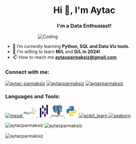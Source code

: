 <h1 align="center">Hi 👋, I'm Aytac</h1>
<h3 align="center">I'm a Data Enthusiast!</h3>


<img align="right" alt="Coding" width="400" src="https://cdn.dribbble.com/users/926537/screenshots/4502924/python-2.gif">

</br>

- 🌱 I’m currently learning **Python, SQL and Data Viz tools.**
- 📝 I'm willing to learn **M/L** and **D/L in 2024!**
- 📫 How to reach me **aytacparmaksiz@gmail.com**

<h3 align="left">Connect with me:</h3>
<p align="left">
<a href="https://linkedin.com/in/aytac-parmaksiz" target="blank"><img align="center" src="https://raw.githubusercontent.com/rahuldkjain/github-profile-readme-generator/master/src/images/icons/Social/linked-in-alt.svg" alt="aytac-parmaksiz" height="30" width="40" /></a>
<a href="https://instagram.com/aytacparmaksiz" target="blank"><img align="center" src="https://raw.githubusercontent.com/rahuldkjain/github-profile-readme-generator/master/src/images/icons/Social/instagram.svg" alt="aytacparmaksiz" height="30" width="40" /></a>
<a href="https://www.hackerrank.com/aytacparmaksiz" target="blank"><img align="center" src="https://raw.githubusercontent.com/rahuldkjain/github-profile-readme-generator/master/src/images/icons/Social/hackerrank.svg" alt="aytacparmaksiz" height="30" width="40" /></a>
</p>

<h3 align="left">Languages and Tools:</h3>
<p align="left"> <a href="https://www.microsoft.com/en-us/sql-server" target="_blank" rel="noreferrer"> <img src="https://www.svgrepo.com/show/303229/microsoft-sql-server-logo.svg" alt="mssql" width="40" height="40"/> </a> <a href="https://www.mysql.com/" target="_blank" rel="noreferrer"> <img src="https://raw.githubusercontent.com/devicons/devicon/master/icons/mysql/mysql-original-wordmark.svg" alt="mysql" width="40" height="40"/> </a> <a href="https://pandas.pydata.org/" target="_blank" rel="noreferrer"> <img src="https://raw.githubusercontent.com/devicons/devicon/2ae2a900d2f041da66e950e4d48052658d850630/icons/pandas/pandas-original.svg" alt="pandas" width="40" height="40"/> </a> <a href="https://www.postgresql.org" target="_blank" rel="noreferrer"> <img src="https://raw.githubusercontent.com/devicons/devicon/master/icons/postgresql/postgresql-original-wordmark.svg" alt="postgresql" width="40" height="40"/> </a> <a href="https://www.python.org" target="_blank" rel="noreferrer"> <img src="https://raw.githubusercontent.com/devicons/devicon/master/icons/python/python-original.svg" alt="python" width="40" height="40"/> </a> <a href="https://scikit-learn.org/" target="_blank" rel="noreferrer"> <img src="https://upload.wikimedia.org/wikipedia/commons/0/05/Scikit_learn_logo_small.svg" alt="scikit_learn" width="40" height="40"/> </a> <a href="https://seaborn.pydata.org/" target="_blank" rel="noreferrer"> <img src="https://seaborn.pydata.org/_images/logo-mark-lightbg.svg" alt="seaborn" width="40" height="40"/> </a> </p>

<p><img align="left" src="https://github-readme-stats.vercel.app/api/top-langs?username=aytacparmaksiz&show_icons=true&locale=en&layout=compact" alt="aytacparmaksiz" /></p>

<p>&nbsp;<img align="center" src="https://github-readme-stats.vercel.app/api?username=aytacparmaksiz&show_icons=true&locale=en" alt="aytacparmaksiz" /></p>

<p><img align="center" src="https://github-readme-streak-stats.herokuapp.com/?user=aytacparmaksiz&" alt="aytacparmaksiz" /></p>
